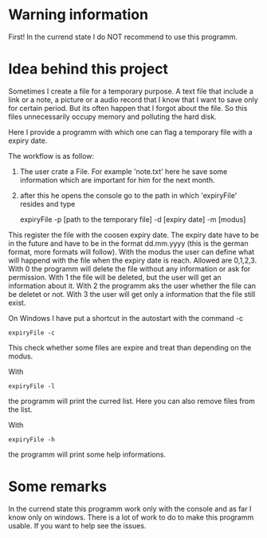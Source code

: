 # Warning information

First! In the currend state I do NOT recommend to use this programm.

# Idea behind this project

Sometimes I create a file for a temporary purpose. A text file that include a link or a note, a picture or a audio record that I know that I want to save only for certain period. But its often happen that I forgot about the file. So this files unnecessarily occupy memory and polluting the hard disk.

Here I provide a programm with which one can flag a temporary file with a expiry date.

The workflow is as follow: 

1) The user crate a File. For example 'note.txt' here he save some information which are important for him for the next month.

2) after this he opens the console go to the path in which 'expiryFile' resides and type 

    expiryFile -p \[path to the temporary file\] -d \[expiry date\] -m \[modus\]

This register the file with the coosen expiry date. The expiry date have to be in the future and have to be in the format dd.mm.yyyy (this is the german format, more formats will follow). With the modus the user can define what will happend with the file when the expiry date is reach. Allowed are 0,1,2,3. With 0 the programm will delete the file without any information or ask for permission. With 1 the file will be deleted, but the user will get an information about it. With 2 the programm aks the user whether the file can be deletet or not. With 3 the user will get only a information that the file still exist. 

On Windows I have put a shortcut in the autostart with the command -c 

    expiryFile -c

This check whether some files are  expire and treat than depending on the modus.

With 

    expiryFile -l 

the programm will print the curred list. Here you can also remove files from the list.

With 

    expiryFile -h

the programm will print some help informations. 

# Some remarks

In the currend state this programm work only with the console and as far I know only on windows. There is a lot of work to do to make this programm usable. If you want to help see the issues.  
